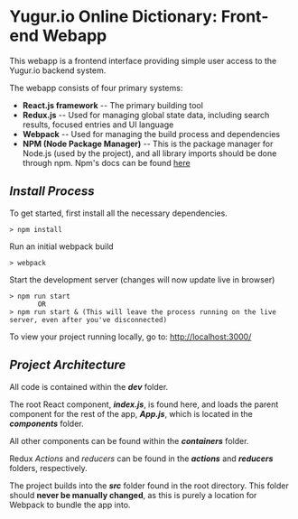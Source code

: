 # **Yugur.io Online Dictionary: Front-end Webapp**

This webapp is a frontend interface providing simple user access to the Yugur.io backend system.

The webapp consists of four primary systems: 
* **React.js framework** -- The primary building tool
* **Redux.js** -- Used for managing global state data, including search results, focused entries and UI language
* **Webpack** -- Used for managing the build process and dependencies
* **NPM (Node Package Manager)** -- This is the package manager for Node.js (used by the project), and all library imports should be done through npm. 
Npm's docs can be found [here](https://docs.npmjs.com/)

## *Install Process*

To get started, first install all the necessary dependencies.
```
> npm install
```

Run an initial webpack build
```
> webpack
```

Start the development server (changes will now update live in browser)
```
> npm run start
       OR
> npm run start & (This will leave the process running on the live server, even after you've disconnected)
```

To view your project running locally, go to: [http://localhost:3000/](http://localhost:3000/)

## *Project Architecture*

All code is contained within the ***dev*** folder. 

The root React component, ***index.js***, is found here, and loads the parent component for the rest of the app, ***App.js***, which is located in the ***components*** folder.

All other components can be found within the ***containers*** folder.

Redux *Actions* and *reducers* can be found in the ***actions*** and ***reducers*** folders, respectively.

The project builds into the ***src*** folder found in the root directory. This folder should **never be manually changed**, as this is purely a location for Webpack to bundle the app into.

